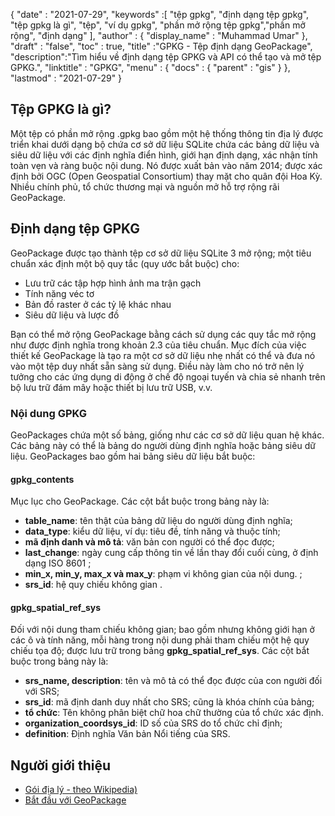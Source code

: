 {
  "date" : "2021-07-29",
  "keywords" :[ "tệp gpkg", "định dạng tệp gpkg", "tệp gpkg là gì", "tệp", "ví dụ gpkg", "phần mở rộng tệp gpkg","phần mở rộng", "định dạng" ],
  "author" : {
    "display_name" : "Muhammad Umar"
},
  "draft" : "false",
  "toc" : true,
  "title" :"GPKG - Tệp định dạng GeoPackage",
  "description":"Tìm hiểu về định dạng tệp GPKG và API có thể tạo và mở tệp GPKG.",
  "linktitle" : "GPKG",
  "menu" : {
    "docs" : {
      "parent" : "gis"
}
},
  "lastmod" : "2021-07-29"
}

## Tệp GPKG là gì?
Một tệp có phần mở rộng .gpkg bao gồm một hệ thống thông tin địa lý được triển khai dưới dạng bộ chứa cơ sở dữ liệu SQLite chứa các bảng dữ liệu và siêu dữ liệu với các định nghĩa điển hình, giới hạn định dạng, xác nhận tính toàn vẹn và ràng buộc nội dung. Nó được xuất bản vào năm 2014; được xác định bởi OGC (Open Geospatial Consortium) thay mặt cho quân đội Hoa Kỳ. Nhiều chính phủ, tổ chức thương mại và nguồn mở hỗ trợ rộng rãi GeoPackage.

## Định dạng tệp GPKG
GeoPackage được tạo thành tệp cơ sở dữ liệu SQLite 3 mở rộng; một tiêu chuẩn xác định một bộ quy tắc (quy ước bắt buộc) cho:
- Lưu trữ các tập hợp hình ảnh ma trận gạch
- Tính năng véc tơ
- Bản đồ raster ở các tỷ lệ khác nhau
- Siêu dữ liệu và lược đồ

Bạn có thể mở rộng GeoPackage bằng cách sử dụng các quy tắc mở rộng như được định nghĩa trong khoản 2.3 của tiêu chuẩn. Mục đích của việc thiết kế GeoPackage là tạo ra một cơ sở dữ liệu nhẹ nhất có thể và đưa nó vào một tệp duy nhất sẵn sàng sử dụng. Điều này làm cho nó trở nên lý tưởng cho các ứng dụng di động ở chế độ ngoại tuyến và chia sẻ nhanh trên bộ lưu trữ đám mây hoặc thiết bị lưu trữ USB, v.v.

### Nội dung GPKG
GeoPackages chứa một số bảng, giống như các cơ sở dữ liệu quan hệ khác. Các bảng này có thể là bảng do người dùng định nghĩa hoặc bảng siêu dữ liệu. GeoPackages bao gồm hai bảng siêu dữ liệu bắt buộc:

#### gpkg_contents
Mục lục cho GeoPackage. Các cột bắt buộc trong bảng này là:

- **table_name**: tên thật của bảng dữ liệu do người dùng định nghĩa;
- **data_type**: kiểu dữ liệu, ví dụ: tiêu đề, tính năng và thuộc tính;
- **mã định danh và mô tả**: văn bản con người có thể đọc được;
- **last_change**: ngày cung cấp thông tin về lần thay đổi cuối cùng, ở định dạng ISO 8601 ;
- **min_x, min_y, max_x và max_y**: phạm vi không gian của nội dung. ;
- **srs_id**: hệ quy chiếu không gian .

#### gpkg_spatial_ref_sys
Đối với nội dung tham chiếu không gian; bao gồm nhưng không giới hạn ở các ô và tính năng, mỗi hàng trong nội dung phải tham chiếu một hệ quy chiếu tọa độ; được lưu trữ trong bảng **gpkg_spatial_ref_sys**. Các cột bắt buộc trong bảng này là:

- **srs_name, description**: tên và mô tả có thể đọc được của con người đối với SRS;
- **srs_id**: mã định danh duy nhất cho SRS; cũng là khóa chính của bảng;
- **tổ chức**: Tên không phân biệt chữ hoa chữ thường của tổ chức xác định.
- **organization_coordsys_id**: ID số của SRS do tổ chức chỉ định;
- **definition**: Định nghĩa Văn bản Nổi tiếng của SRS.


## Người giới thiệu

* [Gói địa lý - theo Wikipedia)](https://en.wikipedia.org/wiki/GeoPackage)
* [Bắt đầu với GeoPackage](http://www.geopackage.org/guidance/getting-started.html)

